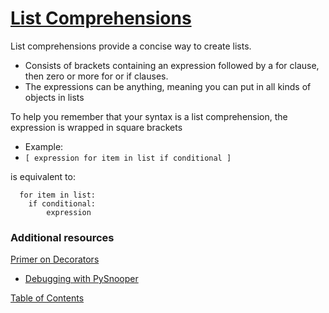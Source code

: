 # [List Comprehensions](https://www.pythonforbeginners.com/basics/list-comprehensions-in-python)

List comprehensions provide a concise way to create lists.
- Consists of brackets containing an expression followed by a for clause, then zero or more for or if clauses.
- The expressions can be anything, meaning you can put in all kinds of objects in lists

To help you remember that your syntax is a list comprehension, the expression is wrapped in square brackets
- Example:
- `[ expression for item in list if conditional ]` 

is equivalent to:
```
  for item in list:
    if conditional:
        expression
```

### Additional resources

[Primer on Decorators](https://realpython.com/primer-on-python-decorators/)
- [Debugging with PySnooper](https://www.pythonpodcast.com/pysnooper-python-debugging-episode-241/)

[Table of Contents](../README.md)
